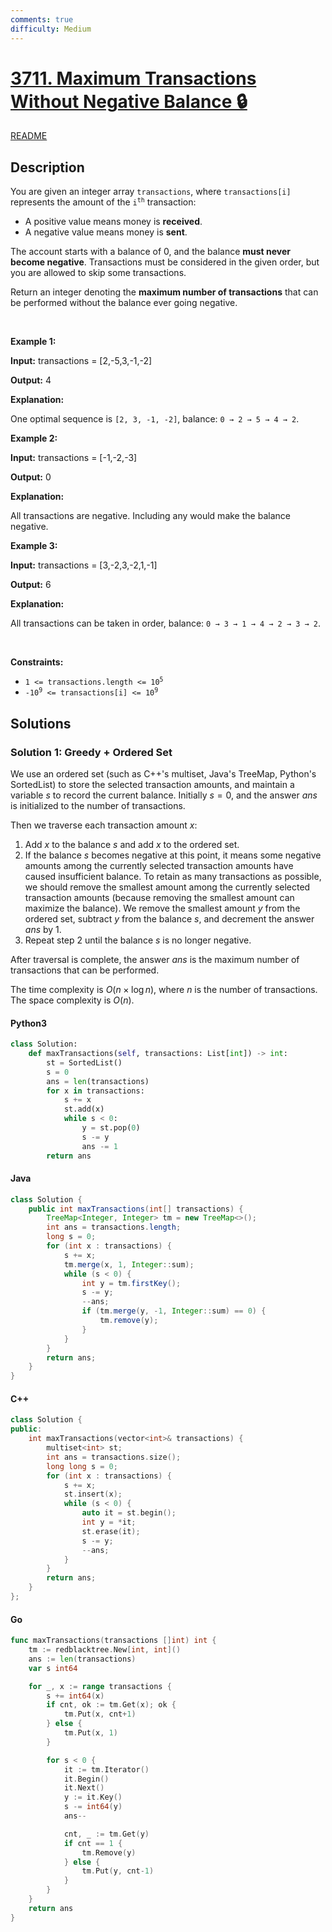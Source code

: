 ```yaml
---
comments: true
difficulty: Medium
---
```


<!-- problem:start -->

# [3711. Maximum Transactions Without Negative Balance 🔒](https://leetcode.com/problems/maximum-transactions-without-negative-balance)

[README](/solution/3700-3799/3711.Maximum%20Transactions%20Without%20Negative%20Balance/README.md)

## Description

<!-- description:start -->

<p>You are given an integer array <code>transactions</code>, where <code>transactions[i]</code> represents the amount of the <code>i<sup>th</sup></code> transaction:</p>

<ul>
	<li>A positive value means money is <strong>received</strong>.</li>
	<li>A negative value means money is <strong>sent</strong>.</li>
</ul>

<p>The account starts with a balance of 0, and the balance <strong>must never become negative</strong>. Transactions must be considered in the given order, but you are allowed to skip some transactions.</p>

<p>Return an integer denoting the <strong>maximum number of transactions</strong> that can be performed without the balance ever going negative.</p>

<p>&nbsp;</p>
<p><strong class="example">Example 1:</strong></p>

<div class="example-block">
<p><strong>Input:</strong> <span class="example-io">transactions = [2,-5,3,-1,-2]</span></p>

<p><strong>Output:</strong> <span class="example-io">4</span></p>

<p><strong>Explanation:</strong></p>

<p>One optimal sequence is <code>[2, 3, -1, -2]</code>, balance: <code>0 &rarr; 2 &rarr; 5 &rarr; 4 &rarr; 2</code>.</p>
</div>

<p><strong class="example">Example 2:</strong></p>

<div class="example-block">
<p><strong>Input:</strong> <span class="example-io">transactions = [-1,-2,-3]</span></p>

<p><strong>Output:</strong> <span class="example-io">0</span></p>

<p><strong>Explanation:</strong></p>

<p>All transactions are negative. Including any would make the balance negative.</p>
</div>

<p><strong class="example">Example 3:</strong></p>

<div class="example-block">
<p><strong>Input:</strong> <span class="example-io">transactions = [3,-2,3,-2,1,-1]</span></p>

<p><strong>Output:</strong> <span class="example-io">6</span></p>

<p><strong>Explanation:</strong></p>

<p>All transactions can be taken in order, balance: <code>0 &rarr; 3 &rarr; 1 &rarr; 4 &rarr; 2 &rarr; 3 &rarr; 2</code>.</p>
</div>

<p>&nbsp;</p>
<p><strong>Constraints:</strong></p>

<ul>
	<li><code>1 &lt;= transactions.length &lt;= 10<sup>5</sup></code></li>
	<li><code>-10<sup>9</sup> &lt;= transactions[i] &lt;= 10<sup>9</sup></code></li>
</ul>

<!-- description:end -->

## Solutions

<!-- solution:start -->

### Solution 1: Greedy + Ordered Set

We use an ordered set (such as C++'s multiset, Java's TreeMap, Python's SortedList) to store the selected transaction amounts, and maintain a variable $s$ to record the current balance. Initially $s=0$, and the answer $\textit{ans}$ is initialized to the number of transactions.

Then we traverse each transaction amount $x$:

1. Add $x$ to the balance $s$ and add $x$ to the ordered set.
2. If the balance $s$ becomes negative at this point, it means some negative amounts among the currently selected transaction amounts have caused insufficient balance. To retain as many transactions as possible, we should remove the smallest amount among the currently selected transaction amounts (because removing the smallest amount can maximize the balance). We remove the smallest amount $y$ from the ordered set, subtract $y$ from the balance $s$, and decrement the answer $\textit{ans}$ by $1$.
3. Repeat step 2 until the balance $s$ is no longer negative.

After traversal is complete, the answer $\textit{ans}$ is the maximum number of transactions that can be performed.

The time complexity is $O(n \times \log n)$, where $n$ is the number of transactions. The space complexity is $O(n)$.

<!-- tabs:start -->

#### Python3

```python
class Solution:
    def maxTransactions(self, transactions: List[int]) -> int:
        st = SortedList()
        s = 0
        ans = len(transactions)
        for x in transactions:
            s += x
            st.add(x)
            while s < 0:
                y = st.pop(0)
                s -= y
                ans -= 1
        return ans
```

#### Java

```java
class Solution {
    public int maxTransactions(int[] transactions) {
        TreeMap<Integer, Integer> tm = new TreeMap<>();
        int ans = transactions.length;
        long s = 0;
        for (int x : transactions) {
            s += x;
            tm.merge(x, 1, Integer::sum);
            while (s < 0) {
                int y = tm.firstKey();
                s -= y;
                --ans;
                if (tm.merge(y, -1, Integer::sum) == 0) {
                    tm.remove(y);
                }
            }
        }
        return ans;
    }
}
```

#### C++

```cpp
class Solution {
public:
    int maxTransactions(vector<int>& transactions) {
        multiset<int> st;
        int ans = transactions.size();
        long long s = 0;
        for (int x : transactions) {
            s += x;
            st.insert(x);
            while (s < 0) {
                auto it = st.begin();
                int y = *it;
                st.erase(it);
                s -= y;
                --ans;
            }
        }
        return ans;
    }
};
```

#### Go

```go
func maxTransactions(transactions []int) int {
	tm := redblacktree.New[int, int]()
	ans := len(transactions)
	var s int64

	for _, x := range transactions {
		s += int64(x)
		if cnt, ok := tm.Get(x); ok {
			tm.Put(x, cnt+1)
		} else {
			tm.Put(x, 1)
		}

		for s < 0 {
			it := tm.Iterator()
			it.Begin()
			it.Next()
			y := it.Key()
			s -= int64(y)
			ans--

			cnt, _ := tm.Get(y)
			if cnt == 1 {
				tm.Remove(y)
			} else {
				tm.Put(y, cnt-1)
			}
		}
	}
	return ans
}
```

<!-- tabs:end -->

<!-- solution:end -->

<!-- problem:end -->
